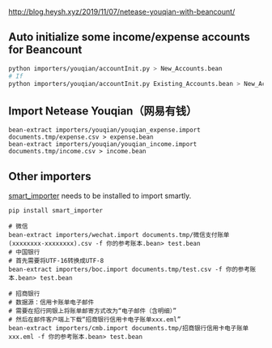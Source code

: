 <http://blog.heysh.xyz/2019/11/07/netease-youqian-with-beancount/>

## Auto initialize some income/expense accounts for Beancount

```bash
python importers/youqian/accountInit.py > New_Accounts.bean
# If
python importers/youqian/accountInit.py Existing_Accounts.bean > New_Accounts.bean
```

## Import Netease Youqian（网易有钱）

```
bean-extract importers/youqian/youqian_expense.import documents.tmp/expense.csv > expense.bean
bean-extract importers/youqian/youqian_income.import documents.tmp/income.csv > income.bean
```

## Other importers

[smart_importer](https://github.com/beancount/smart_importer) needs to be installed to import smartly.

```
pip install smart_importer
```

```
# 微信
bean-extract importers/wechat.import documents.tmp/微信支付账单(xxxxxxxx-xxxxxxxx).csv -f 你的参考账本.bean> test.bean 
# 中国银行
# 首先需要将UTF-16转换成UTF-8
bean-extract importers/boc.import documents.tmp/test.csv -f 你的参考账本.bean> test.bean

# 招商银行
# 数据源：信用卡账单电子邮件
# 需要在招行网银上将账单邮寄方式改为“电子邮件（含明细）”
# 然后在邮件客户端上下载“招商银行信用卡电子账单xxx.eml”
bean-extract importers/cmb.import documents.tmp/招商银行信用卡电子账单xxx.eml -f 你的参考账本.bean> test.bean

```